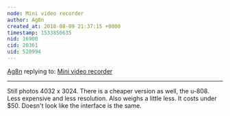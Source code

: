 ```yaml
---
node: Mini video recorder
author: Ag8n
created_at: 2018-08-09 21:37:15 +0000
timestamp: 1533850635
nid: 16900
cid: 20361
uid: 520994
---
```




[Ag8n](../profile/Ag8n) replying to: [Mini video recorder](../notes/Ag8n/08-09-2018/mini-video-recorder)

----
Still photos 4032 x 3024.  There is a cheaper version as well, the u-808.  Less expensive and less resolution.  Also weighs a little less.  It costs under $50.  Doesn't look like the interface is the same.